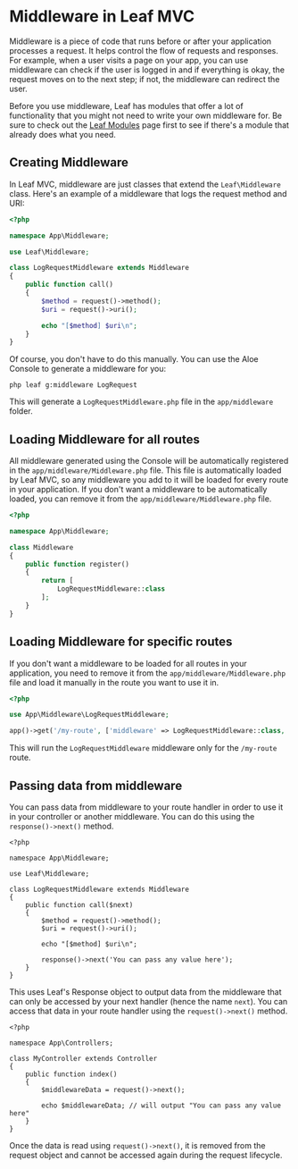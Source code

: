 # Middleware in Leaf MVC

Middleware is a piece of code that runs before or after your application processes a request. It helps control the flow of requests and responses. For example, when a user visits a page on your app, you can use middleware can check if the user is logged in and if everything is okay, the request moves on to the next step; if not, the middleware can redirect the user.

Before you use middleware, Leaf has modules that offer a lot of functionality that you might not need to write your own middleware for. Be sure to check out the [Leaf Modules](/docs/modules) page first to see if there's a module that already does what you need.

## Creating Middleware

In Leaf MVC, middleware are just classes that extend the `Leaf\Middleware` class. Here's an example of a middleware that logs the request method and URI:

```php
<?php

namespace App\Middleware;

use Leaf\Middleware;

class LogRequestMiddleware extends Middleware
{
    public function call()
    {
        $method = request()->method();
        $uri = request()->uri();

        echo "[$method] $uri\n";
    }
}
```

Of course, you don't have to do this manually. You can use the Aloe Console to generate a middleware for you:

```bash:no-line-numbers
php leaf g:middleware LogRequest
```

This will generate a `LogRequestMiddleware.php` file in the `app/middleware` folder.

## Loading Middleware for all routes

All middleware generated using the Console will be automatically registered in the `app/middleware/Middleware.php` file. This file is automatically loaded by Leaf MVC, so any middleware you add to it will be loaded for every route in your application. If you don't want a middleware to be automatically loaded, you can remove it from the `app/middleware/Middleware.php` file.

```php
<?php

namespace App\Middleware;

class Middleware
{
    public function register()
    {
        return [
            LogRequestMiddleware::class
        ];
    }
}
```

## Loading Middleware for specific routes

If you don't want a middleware to be loaded for all routes in your application, you need to remove it from the `app/middleware/Middleware.php` file and load it manually in the route you want to use it in.

```php
<?php

use App\Middleware\LogRequestMiddleware;

app()->get('/my-route', ['middleware' => LogRequestMiddleware::class, 'MyController@index']);
```

This will run the `LogRequestMiddleware` middleware only for the `/my-route` route.

## Passing data from middleware

You can pass data from middleware to your route handler in order to use it in your controller or another middleware. You can do this using the `response()->next()` method.

```php{16}
<?php

namespace App\Middleware;

use Leaf\Middleware;

class LogRequestMiddleware extends Middleware
{
    public function call($next)
    {
        $method = request()->method();
        $uri = request()->uri();

        echo "[$method] $uri\n";

        response()->next('You can pass any value here');
    }
}
```

This uses Leaf's Response object to output data from the middleware that can only be accessed by your next handler (hence the name `next`). You can access that data in your route handler using the `request()->next()` method.

```php{9}
<?php

namespace App\Controllers;

class MyController extends Controller
{
    public function index()
    {
        $middlewareData = request()->next();

        echo $middlewareData; // will output "You can pass any value here"
    }
}
```

Once the data is read using `request()->next()`, it is removed from the request object and cannot be accessed again during the request lifecycle.
